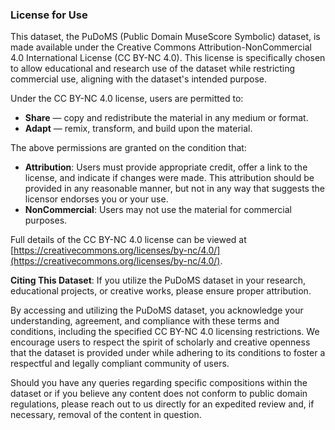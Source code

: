 ### License for Use

This dataset, the PuDoMS (Public Domain MuseScore Symbolic) dataset, is made available under the Creative Commons Attribution-NonCommercial 4.0 International License (CC BY-NC 4.0). This license is specifically chosen to allow educational and research use of the dataset while restricting commercial use, aligning with the dataset's intended purpose.

Under the CC BY-NC 4.0 license, users are permitted to:

- **Share** — copy and redistribute the material in any medium or format.
- **Adapt** — remix, transform, and build upon the material.

The above permissions are granted on the condition that:

- **Attribution**: Users must provide appropriate credit, offer a link to the license, and indicate if changes were made. This attribution should be provided in any reasonable manner, but not in any way that suggests the licensor endorses you or your use.
- **NonCommercial**: Users may not use the material for commercial purposes.

Full details of the CC BY-NC 4.0 license can be viewed at [https://creativecommons.org/licenses/by-nc/4.0/](https://creativecommons.org/licenses/by-nc/4.0/).

**Citing This Dataset**: If you utilize the PuDoMS dataset in your research, educational projects, or creative works, please ensure proper attribution.

By accessing and utilizing the PuDoMS dataset, you acknowledge your understanding, agreement, and compliance with these terms and conditions, including the specified CC BY-NC 4.0 licensing restrictions. We encourage users to respect the spirit of scholarly and creative openness that the dataset is provided under while adhering to its conditions to foster a respectful and legally compliant community of users.

Should you have any queries regarding specific compositions within the dataset or if you believe any content does not conform to public domain regulations, please reach out to us directly for an expedited review and, if necessary, removal of the content in question.
